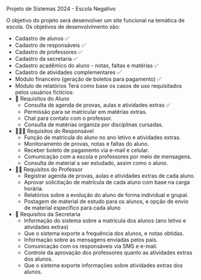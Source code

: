 Projeto de Sistemas 2024 - Escola Negativo

O objetivo do projeto será desenvolver um site funcional na temática de escola.
Os objetivos de desenvolvimento são:
* Cadastro de alunos ✅
* Cadastro de responsáveis ✅
* Cadastro de professores ✅
* Cadastro da secretaria ✅
* Cadastro acadêmico do aluno - notas, faltas e matérias ✅
* Cadastro de atividades complementares ✅
* Módulo financeiro (geração de boletos para pagamento) ✅
* Módulo de relatórios
Terá como base os casos de uso requisitados pelos usuários fictícios:
* 🧒 Requisitos do Aluno
    * Consulta de agenda de provas, aulas e atividades extras ✅
    * Permissão para se matricular em matérias extras.
    * Chat para contato com o professor.
    * Consulta de matérias organiza por disciplinas cursadas.
* 👨‍👩‍👦 Requisitos do Responsável
    * Função de matrícula do aluno no ano letivo e atividades extras.
    * Monitoramento de provas, notas e faltas do aluno.
    * Receber boleto de pagamento via e-mail e celular.
    * Comunicação com a escola e professores por meio de mensagens.
    * Consulta de material a ser estudado, assim como o aluno.
* 👨‍🏫 Requisitos do Professor
    * Registrar agenda de provas, aulas e atividades extras de cada aluno.
    * Aprovar solicitação de matrícula de cada aluno com base na carga horária.
    * Relatórios sobre a evolução do aluno de forma individual e grupal.
    * Postagem de material de estudo para os alunos, e opção de envio de material específico para cada aluno
* 🏫 Requisitos da Secretaria
    * Informação do sistema sobre a matrícula dos alunos (ano letivo e atividades extras)
    * Que o sistema exporte a frequência dos alunos, e notas obtidas.
    * Informação sobre as mensagens enviadas pelos pais.
    * Comunicação com os responsáveis via SMS e e-mail.
    * Controle da aprovação dos professores quanto as atividades extras dos alunos.
    * Que o sistema exporte informações sobre atividades extras dos alunos.
